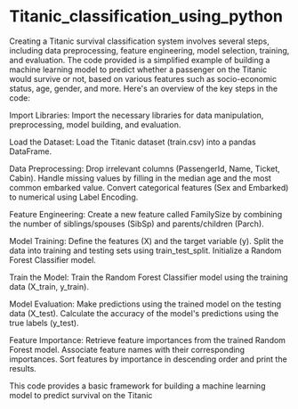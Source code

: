 # Titanic_classification_using_python
Creating a Titanic survival classification system involves several steps, including data preprocessing, feature engineering, model selection, training, and evaluation.
The code provided is a simplified example of building a machine learning model to predict whether a passenger on the Titanic would survive or not, based on various features such as socio-economic status, age, gender, and more. Here's an overview of the key steps in the code:

Import Libraries: Import the necessary libraries for data manipulation, preprocessing, model building, and evaluation.

Load the Dataset: Load the Titanic dataset (train.csv) into a pandas DataFrame.

Data Preprocessing:
Drop irrelevant columns (PassengerId, Name, Ticket, Cabin).
Handle missing values by filling in the median age and the most common embarked value.
Convert categorical features (Sex and Embarked) to numerical using Label Encoding.

Feature Engineering:
Create a new feature called FamilySize by combining the number of siblings/spouses (SibSp) and parents/children (Parch).

Model Training:
Define the features (X) and the target variable (y).
Split the data into training and testing sets using train_test_split.
Initialize a Random Forest Classifier model.

Train the Model:
Train the Random Forest Classifier model using the training data (X_train, y_train).

Model Evaluation:
Make predictions using the trained model on the testing data (X_test).
Calculate the accuracy of the model's predictions using the true labels (y_test).

Feature Importance:
Retrieve feature importances from the trained Random Forest model.
Associate feature names with their corresponding importances.
Sort features by importance in descending order and print the results.

This code provides a basic framework for building a machine learning model to predict survival on the Titanic
